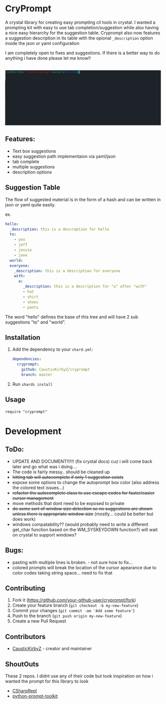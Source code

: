 # CryPrompt

A crystal library for creating easy prompting cli tools in crystal. I wanted a prompting kit with easy to use tab completion/suggestion while also having a nice easy hierarchy for the suggestion table. Cryprompt also now features a suggestion description in its table with the opional ```_description``` option inside the json or yaml configuration

I am completely open to fixes and suggestions. If there is a better way to do anything i have done please let me know!!

<br>
<img src="./pics/animationdemo2.gif"> 

## Features:
* Text box suggestions 
* easy suggestion path implementaion via yaml/json
* tab complete
* multiple suggestions 
* description options 

## Suggestion Table
The flow of suggested material is in the form of a hash and can be written in json or yaml quite easily. 

ex. 
```yaml
hello: 
  _description: this is a descroption for hello
  to:
    - you
    - jeff
    - jessie 
    - jane
  world:
  everyone:
    _description: this is a description for everyone
    with:
      a:
        _description: this is a description for "a" after "with"
        - hat
        - shirt
        - shoes
        - pants
```

The word "hello" defines the base of this tree and will have 2 sub suggestions "to" and "world".


## Installation

1. Add the dependency to your `shard.yml`:

   ```yaml
   dependencies:
     cryprompt:
       github: CausticKirbyZ/cryprompt
       branch: master
   ```

2. Run `shards install`

## Usage

```crystal
require "cryprompt"
```

# Development

## ToDo:
* UPDATE AND DOCUMENT!!!!!! (fix crystal docs) cuz i will come back later and go what was i doing....
* The code is fairly messy.. should be cleaned up 
* ~~hitting tab will autocomplete if only 1 suggestion exists~~
* expose some options to change the autoprompt box color (also address the colored text issues...)
* ~~refactor the autocomplete class to use escape codes for faster/easier cursor management~~ 
* move methods that dont need to be exposed to private 
* ~~do some sort of window size detection so no suggestions are shown unless there is appropriate window size~~ (mostly... could be better but does work)
* windows compatability?? (would probably need to write a different get_char function based on the WM_SYSKEYDOWN function?) will wait on crystal to support windows?

## Bugs:
* pasting with multiple lines is broken. - not sure how to fix... 
* colored prompts will break the location of the cursor apearance due to color codes taking string space... need to fix that


## Contributing

1. Fork it (<https://github.com/your-github-user/cryprompt/fork>)
2. Create your feature branch (`git checkout -b my-new-feature`)
3. Commit your changes (`git commit -am 'Add some feature'`)
4. Push to the branch (`git push origin my-new-feature`)
5. Create a new Pull Request

## Contributors

- [CausticKirbyZ](https://github.com/CausticKirbyZ) - creator and maintainer

## ShoutOuts 
These 2 repos. I didnt use any of their code but took inspiration on how i wanted the prompt for this library to look
- [CSharpRepl](https://github.com/waf/CSharpRepl) 
- [python-prompt-toolkit](https://github.com/prompt-toolkit/python-prompt-toolkit) 